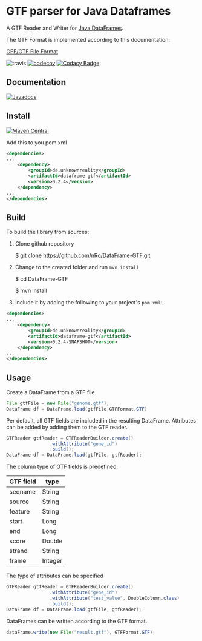 # GTF parser for Java Dataframes
A GTF Reader and Writer for [Java DataFrames](https://github.com/nRo/DataFrame).

The GTF Format is implemented according to this documentation:
 
[GFF/GTF File Format](http://www.ensembl.org/info/website/upload/gff.html)

![travis](https://travis-ci.org/nRo/DataFrame-GTF.svg?branch=master)
[![codecov](https://codecov.io/gh/nRo/DataFrame-GTF/branch/master/graph/badge.svg)](https://codecov.io/gh/nRo/DataFrame-GTF)
[![Codacy Badge](https://api.codacy.com/project/badge/Grade/44456bac7a024675b07188b46d8d94ed)](https://www.codacy.com/app/nRo/DataFrame-GTF?utm_source=github.com&amp;utm_medium=referral&amp;utm_content=nRo/DataFrame-GTF&amp;utm_campaign=Badge_Grade)

Documentation
-------
[![Javadocs](http://javadoc.io/badge/de.unknownreality/dataframe-gtf.svg?color=blue)](http://javadoc.io/doc/de.unknownreality/dataframe-gtf)

Install
-------

[![Maven Central](https://maven-badges.herokuapp.com/maven-central/de.unknownreality/dataframe-gtf/badge.svg)](https://maven-badges.herokuapp.com/maven-central/de.unknownreality/dataframe-gtf)


Add this to you pom.xml

```xml
<dependencies>
...
    <dependency>
        <groupId>de.unknownreality</groupId>
        <artifactId>dataframe-gtf</artifactId>
        <version>0.2.4</version>
    </dependency>
...
</dependencies>
```

Build
-----
To build the library from sources:

1) Clone github repository

    $ git clone https://github.com/nRo/DataFrame-GTF.git

2) Change to the created folder and run `mvn install`

    $ cd DataFrame-GTF
    
    $ mvn install

3) Include it by adding the following to your project's `pom.xml`:

```xml
<dependencies>
...
    <dependency>
        <groupId>de.unknownreality</groupId>
        <artifactId>dataframe-gtf</artifactId>
        <version>0.2.4-SNAPSHOT</version>
    </dependency>
...
</dependencies>
```

Usage
-----
Create a DataFrame from a GTF file
```java
File gtfFile = new File("genome.gtf");
DataFrame df = DataFrame.load(gtfFile,GTFFormat.GTF)
```

Per default, all GTF fields are included in the resulting DataFrame.
Attributes can be added by adding them to the GTF reader.
```java
GTFReader gtfReader = GTFReaderBuilder.create()
                .withAttribute("gene_id")
                .build();
DataFrame df = DataFrame.load(gtfFile, gtfReader);
```
The column type of GTF fields is predefined:

| GTF field | type |
|-----------|---------|
| seqname | String |
| source | String |
| feature | String |
| start | Long |
| end | Long |
| score | Double |
| strand | String |
| frame | Integer |


The type of attributes can be specified
```java
GTFReader gtfReader = GTFReaderBuilder.create()
                .withAttribute("gene_id")
                .withAttribute("test_value", DoubleColumn.class)
                .build();
DataFrame df = DataFrame.load(gtfFile, gtfReader);
```
DataFrames can be written according to the GTF format.

```java
dataFrame.write(new File("result.gtf"), GTFFormat.GTF);
```